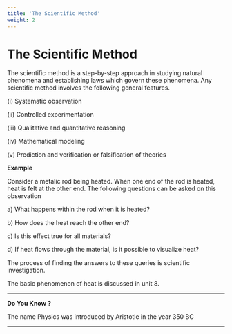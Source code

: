 ```yaml
---
title: 'The Scientific Method'
weight: 2
---
```

# The Scientific Method


The scientific method is a step-by-step approach in studying natural phenomena and establishing laws which govern these phenomena. Any scientific method involves the following general features.

(i) Systematic observation 

(ii) Controlled experimentation 

(iii) Qualitative and quantitative reasoning

(iv) Mathematical modeling
 
(v) Prediction and verification or falsification of theories

**Example** 

Consider a metalic rod being heated. When one end of the rod is heated, heat is felt at the other end. The following questions can be asked on this observation

a) What happens within the rod when it is heated?

b) How does the heat reach the other end?

c) Is this effect true for all materials?

d) If heat flows through the material, is it possible to visualize heat?

The process of finding the answers to these queries is scientific investigation.

The basic phenomenon of heat is discussed in unit 8.  

---
**Do You Know ?**

The name Physics was introduced by Aristotle in the year 350 BC

---